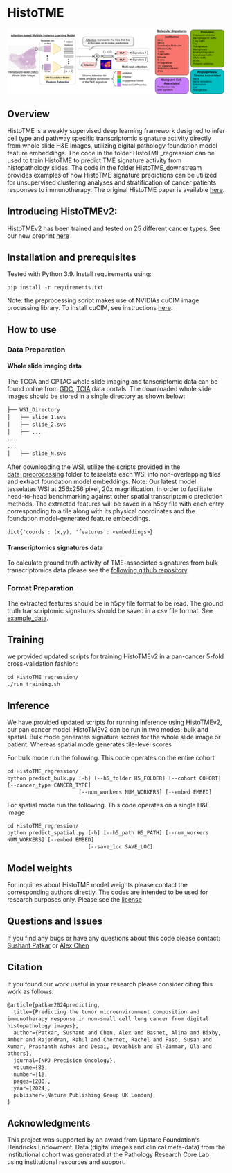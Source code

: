HistoTME
==============
![](HistoTME_regression/HistoTME_outline.png)


## Overview 
HistoTME is a weakly supervised deep learning framework designed to infer cell type and pathway specific transcriptomic signature activity directly from whole slide H&E images, utilizing digital pathology foundation model feature embeddings. The code in the folder HistoTME_regression can be used to train HistoTME to predict TME signature activity from histopathology slides. The code in the folder HistoTME_downstream provides examples of how HistoTME signature predictions can be utilized for unsupervised clustering analyses and stratification of cancer patients responses to immunotherapy. The original HistoTME paper is available [here](https://www.nature.com/articles/s41698-024-00765-w).

## Introducing HistoTMEv2:
HistoTMEv2 has been trained and tested on 25 different cancer types. See our new preprint [here]()

## Installation and prerequisites
Tested with Python 3.9. Install requirements using:
```
pip install -r requirements.txt
```
Note: the preprocessing script makes use of NVIDIAs cuCIM image processing library. To install cuCIM, see instructions [here](https://github.com/rapidsai/cucim).

## How to use
### Data Preparation
#### Whole slide imaging data
The TCGA and CPTAC whole slide imaging and tanscriptomic data can be found online from [GDC](https://portal.gdc.cancer.gov/), [TCIA](https://wiki.cancerimagingarchive.net/display/Public/CPTAC+Imaging+Proteomics) data portals. The downloaded whole slide images should be stored in a single directory as shown below:
```bash
├── WSI_Directory
│   ├── slide_1.svs
│   ├── slide_2.svs
│   ├── ...
...
...
│   ├── slide_N.svs

```
After downloading the WSI, utilize the scripts provided in the [data_preprocessing](data_preprocessing) folder to tesselate each WSI into non-overlapping tiles and extract foundation model embeddings. 
Note: Our latest model tesselates WSI at 256x256 pixel, 20x magnification, in order to facilitate head-to-head benchmarking against other spatial transcriptomic prediction methods.
The extracted features will be saved in a h5py file with each entry corresponding to a tile along with its physical coordinates and the foundation model-generated feature embeddings.
```
dict{'coords': (x,y), 'features': <embeddings>}
```
#### Transcriptomics signatures data
To calculate ground truth activity of TME-associated signatures from bulk transcriptomics data please see the [following github repository](https://github.com/BostonGene/MFP/blob/master/TME_Classification.ipynb). 

### Format Preparation
The extracted features should be in h5py file format to be read. The ground truth transcriptomic signatures should be saved in a csv file format. See [example_data](example_data).
## Training
we provided updated scripts for training HistoTMEv2 in a pan-cancer 5-fold cross-validation fashion:
```
cd HistoTME_regression/
./run_training.sh
```

## Inference
We have provided updated scripts for running inference using HistoTMEv2, our pan cancer model. HistoTMEv2 can be run in two modes: bulk and spatial. Bulk mode generates signature scores for the whole slide image or patient. Whereas spatial mode generates tile-level scores

For bulk mode run the following. This code operates on the entire cohort
```
cd HistoTME_regression/
python predict_bulk.py [-h] [--h5_folder H5_FOLDER] [--cohort COHORT] [--cancer_type CANCER_TYPE]
                       [--num_workers NUM_WORKERS] [--embed EMBED]
```

For spatial mode run the following. This code operates on a single H&E image
```
cd HistoTME_regression/
python predict_spatial.py [-h] [--h5_path H5_PATH] [--num_workers NUM_WORKERS] [--embed EMBED]
                          [--save_loc SAVE_LOC] 
```

## Model weights
For inquiries about HistoTME model weights please contact the corresponding authors directly.  The codes are intended to be used for research purposes only. Please see the [license](LICENSE)

## Questions and Issues
If you find any bugs or have any questions about this code please contact: [Sushant Patkar](patkar.sushant@nih.gov) or [Alex Chen](alche@sas.upenn.edu)

## Citation
If you found our work useful in your research please consider citing this work as follows: 
```
@article{patkar2024predicting,
  title={Predicting the tumor microenvironment composition and immunotherapy response in non-small cell lung cancer from digital histopathology images},
  author={Patkar, Sushant and Chen, Alex and Basnet, Alina and Bixby, Amber and Rajendran, Rahul and Chernet, Rachel and Faso, Susan and Kumar, Prashanth Ashok and Desai, Devashish and El-Zammar, Ola and others},
  journal={NPJ Precision Oncology},
  volume={8},
  number={1},
  pages={280},
  year={2024},
  publisher={Nature Publishing Group UK London}
}
```

## Acknowledgments
This project was supported by an award from Upstate Foundation's Hendricks Endowment. Data (digital images and clinical meta-data) from the institutional cohort was generated at the Pathology Research Core Lab using institutional resources and support. 

